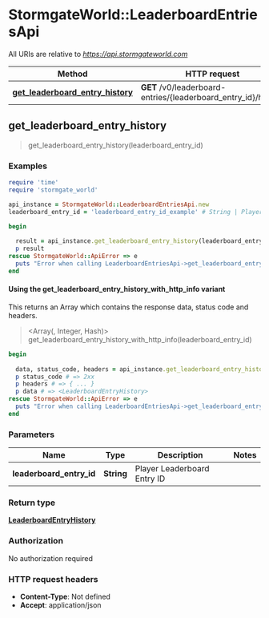 # StormgateWorld::LeaderboardEntriesApi

All URIs are relative to *https://api.stormgateworld.com*

| Method | HTTP request | Description |
| ------ | ------------ | ----------- |
| [**get_leaderboard_entry_history**](LeaderboardEntriesApi.md#get_leaderboard_entry_history) | **GET** /v0/leaderboard-entries/{leaderboard_entry_id}/history |  |


## get_leaderboard_entry_history

> <LeaderboardEntryHistory> get_leaderboard_entry_history(leaderboard_entry_id)



### Examples

```ruby
require 'time'
require 'stormgate_world'

api_instance = StormgateWorld::LeaderboardEntriesApi.new
leaderboard_entry_id = 'leaderboard_entry_id_example' # String | Player Leaderboard Entry ID

begin
  
  result = api_instance.get_leaderboard_entry_history(leaderboard_entry_id)
  p result
rescue StormgateWorld::ApiError => e
  puts "Error when calling LeaderboardEntriesApi->get_leaderboard_entry_history: #{e}"
end
```

#### Using the get_leaderboard_entry_history_with_http_info variant

This returns an Array which contains the response data, status code and headers.

> <Array(<LeaderboardEntryHistory>, Integer, Hash)> get_leaderboard_entry_history_with_http_info(leaderboard_entry_id)

```ruby
begin
  
  data, status_code, headers = api_instance.get_leaderboard_entry_history_with_http_info(leaderboard_entry_id)
  p status_code # => 2xx
  p headers # => { ... }
  p data # => <LeaderboardEntryHistory>
rescue StormgateWorld::ApiError => e
  puts "Error when calling LeaderboardEntriesApi->get_leaderboard_entry_history_with_http_info: #{e}"
end
```

### Parameters

| Name | Type | Description | Notes |
| ---- | ---- | ----------- | ----- |
| **leaderboard_entry_id** | **String** | Player Leaderboard Entry ID |  |

### Return type

[**LeaderboardEntryHistory**](LeaderboardEntryHistory.md)

### Authorization

No authorization required

### HTTP request headers

- **Content-Type**: Not defined
- **Accept**: application/json

